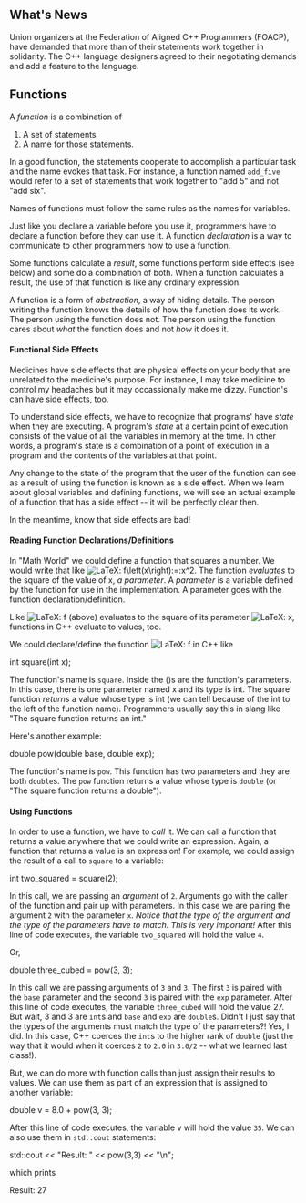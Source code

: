 ## What's News

Union organizers at the Federation of Aligned C++ Programmers (FOACP), have demanded that more than of their statements work together in solidarity. The C++ language designers agreed to their negotiating demands and add a feature to the language.

## Functions

A _function_ is a combination of

1.  A set of statements
2.  A name for those statements.

In a good function, the statements cooperate to accomplish a particular task and the name evokes that task. For instance, a function named `add_five` would refer to a set of statements that work together to "add 5" and not "add six".

Names of functions must follow the same rules as the names for variables.

Just like you declare a variable before you use it, programmers have to declare a function before they can use it. A function _declaration_ is a way to communicate to other programmers how to use a function.

Some functions calculate a _result_, some functions perform side effects (see below) and some do a combination of both. When a function calculates a result, the use of that function is like any ordinary expression.

A function is a form of _abstraction_, a way of hiding details. The person writing the function knows the details of how the function does its work. The person using the function does not. The person using the function cares about _what_ the function does and not _how_ it does it.

#### Functional Side Effects

Medicines have side effects that are physical effects on your body that are unrelated to the medicine's purpose. For instance, I may take medicine to control my headaches but it may occassionally make me dizzy. Function's can have side effects, too.

To understand side effects, we have to recognize that programs' have _state_ when they are executing. A program's _state_ at a certain point of execution consists of the value of all the variables in memory at the time. In other words, a program's state is a combination of a point of execution in a program and the contents of the variables at that point.

Any change to the state of the program that the user of the function can see as a result of using the function is known as a side effect. When we learn about global variables and defining functions, we will see an actual example of a function that has a side effect -- it will be perfectly clear then.

In the meantime, know that side effects are bad!

#### Reading Function Declarations/Definitions

In "Math World" we could define a function that squares a number. We would write that like ![LaTeX: f\left(x\right)\:=\:x^2](https://uc.instructure.com/equation_images/f%255Cleft(x%255Cright)%255C%253A%253D%255C%253Ax%255E2 "f\left(x\right)\:=\:x^2"). The function _evaluates_ to the square of the value of x, _a parameter_. A _parameter_ is a variable defined by the function for use in the implementation. A parameter goes with the function declaration/definition.

Like ![LaTeX: f](https://uc.instructure.com/equation_images/f "f") (above) evaluates to the square of its parameter ![LaTeX: x](https://uc.instructure.com/equation_images/x "x"), functions in C++ evaluate to values, too.

We could declare/define the function ![LaTeX: f](https://uc.instructure.com/equation_images/f "f") in C++ like

int square(int x);

The function's name is `square`. Inside the ()s are the function's parameters. In this case, there is one parameter named x and its type is int. The square function _returns_ a value whose type is int (we can tell because of the int to the left of the function name). Programmers usually say this in slang like "The square function returns an int."

Here's another example:

double pow(double base, double exp);

The function's name is `pow`. This function has two parameters and they are both `double`s. The `pow` function returns a value whose type is `double` (or "The square function returns a double").

#### Using Functions

In order to use a function, we have to _call_ it. We can call a function that returns a value anywhere that we could write an expression. Again, a function that returns a value is an expression! For example, we could assign the result of a call to `square` to a variable:

int two\_squared = square(2);

In this call, we are passing an _argument_ of `2`. Arguments go with the caller of the function and pair up with parameters. In this case we are pairing the argument `2` with the parameter `x`. _Notice that the type of the argument and the type of the parameters have to match. This is very important!_ After this line of code executes, the variable `two_squared` will hold the value `4`.

Or,

double three\_cubed = pow(3, 3);

In this call we are passing arguments of `3` and `3`. The first `3` is paired with the `base` parameter and the second `3` is paired with the `exp` parameter. After this line of code executes, the variable `three_cubed` will hold the value 27. But wait, 3 and 3 are `int`s and `base` and `exp` are `double`s. Didn't I just say that the types of the arguments must match the type of the parameters?! Yes, I did. In this case, C++ coerces the `int`s to the higher rank of `double` (just the way that it would when it coerces `2` to `2.0` in `3.0/2` -- what we learned last class!).

But, we can do more with function calls than just assign their results to values. We can use them as part of an expression that is assigned to another variable:

double v = 8.0 + pow(3, 3);

After this line of code executes, the variable v will hold the value `35`. We can also use them in `std::cout` statements:

std::cout << "Result: " << pow(3,3) << "\\n";

which prints

Result: 27